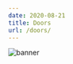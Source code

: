 ```yaml
---
date: 2020-08-21
title: Doors
url: /doors/
---
```

<div class="content container">
    <div id="banner">
        <img alt="banner" src="/img/doorBanner.png" />
    </div>
</div>